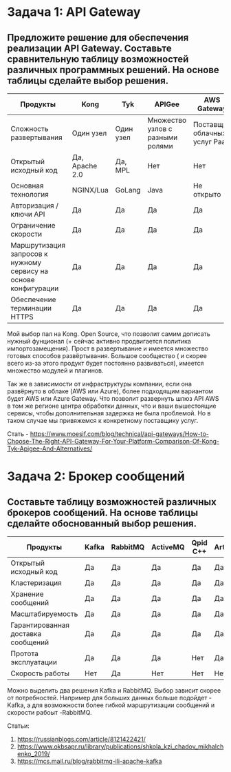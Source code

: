 # Задача 1: API Gateway
## Предложите решение для обеспечения реализации API Gateway. Составьте сравнительную таблицу возможностей различных программных решений. На основе таблицы сделайте выбор решения.  

| Продукты | Kong | Tyk | APIGee| AWS Gateway | Azure Gateway |
| ---------|------|-----|-----|--------|-----|
| Сложность развертывания | Один узел | Один узел | Множество узлов с разными ролями | Поставщик облачных услуг PaaS | Поставщик облачных услуг PaaS |
| Открытый исходный код | Да, Apache 2.0 | Да, MPL | Нет | Нет | Нет |
| Основная технология | NGINX/Lua | GoLang | Java | Не открыто | Не открыто |
| Авторизация / ключи API | Да | Да | Да | Да | Да |
| Ограничение скорости | Да | Да | Да | Да | Да |
| Маршрутизация запросов к нужному сервису на основе конфигурации | Да | Да | Да | Да | Да |
| Обеспечение терминации HTTPS | Да | Да | Да | Да | Да |

Мой выбор пал на Kong. Open Source, что позволит самим дописать нужный фунционал (+ сейчас активно продвигается политика импортозамещения). Прост в развертывание и имеется множество готовых способов развёртывания. Большое сообщество ( и скорее всего из-за этого продукт будет постоянно развиваться), имеется множество модулей и плагинов. 

Так же в зависимости от инфраструктуры компании, если она развёрнуто  в облаке (AWS или Azure), более подходящим вариантом будет AWS или Azure Gateway. Что позволит развернуть шлюз API AWS в том же регионе центра обработки данных, что и ваши вышестоящие сервисы, чтобы дополнительная задержка не была проблемой.
Но в таком случае мы привяжемся к конкретному поставщику услуг.

Стать - https://www.moesif.com/blog/technical/api-gateways/How-to-Choose-The-Right-API-Gateway-For-Your-Platform-Comparison-Of-Kong-Tyk-Apigee-And-Alternatives/

# Задача 2: Брокер сообщений
## Составьте таблицу возможностей различных брокеров сообщений. На основе таблицы сделайте обоснованный выбор решения.

| Продукты | Kafka | RabbitMQ | ActiveMQ | Qpid C++ |  Artemis     |          
| ---------|-------|----------|----------|-------|-------|
| Открытый исходный код | Да | Да | Да | Да | Да
| Кластеризация | Да | Да | Да | Да | Да
| Хранение сообщений | Да | Да | Да | Да | Да |
| Масштабируемость | Да | Да | Да | Да | Да |  
| Гарантированная доставка сообщений | Да | Да | Да | Да | Да
| Протота эксплуатации | Да | Да | Да | Нет | Да
| Скорость работы | Нет | Да | Нет | Нет | Нет

Можно выделить два решения Kafka и RabbitMQ. 
Выбор зависит скорее от потребностей.
Например для больших данных больше подойдет - Kafka, а для возможности более гибкой маршрутизации сообщений и скорости рабоыт -RabbitMQ. 
 
Статьи:
1. https://russianblogs.com/article/8121422421/
2. https://www.okbsapr.ru/library/publications/shkola_kzi_chadov_mikhalchenko_2019/
3. https://mcs.mail.ru/blog/rabbitmq-ili-apache-kafka

